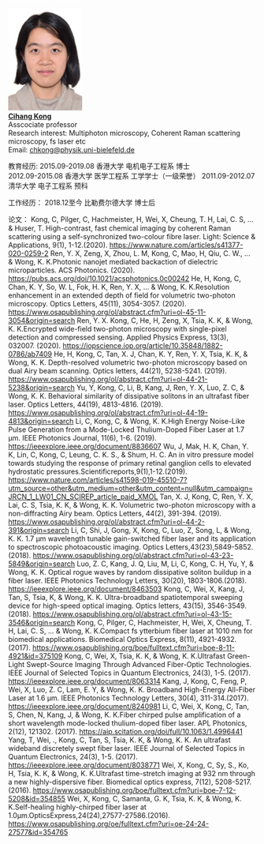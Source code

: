 <br/><img src='/images/Members-CihangKong.jpg' width='150'><br/>
[**Cihang Kong**](/_pages/Members-CihangKong)<br/>
Asscociate professor<br/>
Research interest: Multiphoton microscopy, Coherent Raman scattering microscopy, fs laser etc<br/>
Email: chkong@physik.uni-bielefeld.de


教育经历:
2015.09-2019.08		香港大学		电机电子工程系		博士       
2012.09-2015.08		香港大学		医学工程系			工学学士（一级荣誉）
2011.09-2012.07		清华大学        电子工程系          预科

工作经历：
2018.12至今  比勒费尔德大学 博士后


论文：
Kong, C, Pilger, C, Hachmeister, H, Wei, X, Cheung, T. H, Lai, C. S, ... & Huser, T. High-contrast, fast chemical imaging by coherent Raman scattering using a self-synchronized two-colour fibre laser. Light: Science & Applications, 9(1), 1-12.(2020). 
https://www.nature.com/articles/s41377-020-0259-2
Ren, Y. X, Zeng, X, Zhou, L. M, Kong, C, Mao, H, Qiu, C. W., ... & Wong, K. K.Photonic nanojet mediated backaction of dielectric microparticles. ACS Photonics. (2020). 
https://pubs.acs.org/doi/10.1021/acsphotonics.0c00242
He, H, Kong, C, Chan, K. Y, So, W. L, Fok, H. K, Ren, Y. X, ... & Wong, K. K.Resolution enhancement in an extended depth of field for volumetric two-photon microscopy. Optics Letters, 45(11), 3054-3057. (2020). 
https://www.osapublishing.org/ol/abstract.cfm?uri=ol-45-11-3054&origin=search
Ren, Y. X. Kong, C, He, H, Zeng, X, Tsia, K. K, & Wong, K. K.Encrypted wide-field two-photon microscopy with single-pixel detection and compressed sensing. Applied Physics Express, 13(3), 032007. (2020). 
https://iopscience.iop.org/article/10.35848/1882-0786/ab7409
He, H, Kong, C, Tan, X. J, Chan, K. Y, Ren, Y. X, Tsia, K. K, & Wong, K. K. Depth-resolved volumetric two-photon microscopy based on dual Airy beam scanning. Optics letters, 44(21), 5238-5241. (2019).
https://www.osapublishing.org/ol/abstract.cfm?uri=ol-44-21-5238&origin=search
Yu, Y, Kong, C, Li, B, Kang, J, Ren, Y. X, Luo, Z. C, & Wong, K. K. Behavioral similarity of dissipative solitons in an ultrafast fiber laser. Optics Letters, 44(19), 4813-4816. (2019). 
https://www.osapublishing.org/ol/abstract.cfm?uri=ol-44-19-4813&origin=search
Li, C, Kong, C, & Wong, K. K.High Energy Noise-Like Pulse Generation from a Mode-Locked Thulium-Doped Fiber Laser at 1.7 μm. IEEE Photonics Journal, 11(6), 1-6. (2019). 
https://ieeexplore.ieee.org/document/8836607
Wu, J, Mak, H. K, Chan, Y. K, Lin, C, Kong, C, Leung, C. K. S., & Shum, H. C. An in vitro pressure model towards studying the response of primary retinal ganglion cells to elevated hydrostatic pressures.Scientificreports,9(1),1-12.(2019). https://www.nature.com/articles/s41598-019-45510-7?utm_source=other&utm_medium=other&utm_content=null&utm_campaign=JRCN_1_LW01_CN_SCIREP_article_paid_XMOL
Tan, X. J, Kong, C, Ren, Y. X, Lai, C. S, Tsia, K. K, & Wong, K. K. Volumetric two-photon microscopy with a non-diffracting Airy beam. Optics Letters, 44(2), 391-394. (2019).
https://www.osapublishing.org/ol/abstract.cfm?uri=ol-44-2-391&origin=search
Li, C, Shi, J, Gong, X, Kong, C, Luo, Z, Song, L, & Wong, K. K. 1.7 μm wavelength tunable gain-switched fiber laser and its application to spectroscopic photoacoustic imaging. Optics Letters,43(23),5849-5852.(2018). https://www.osapublishing.org/ol/abstract.cfm?uri=ol-43-23-5849&origin=search
Luo, Z. C, Kang, J. Q, Liu, M, Li, C, Kong, C. H, Yu, Y, & Wong, K. K. Optical rogue waves by random dissipative soliton buildup in a fiber laser. IEEE Photonics Technology Letters, 30(20), 1803-1806.(2018).                                        https://ieeexplore.ieee.org/document/8463503
Kong, C, Wei, X, Kang, J, Tan, S, Tsia, K, & Wong, K. K.  Ultra-broadband spatiotemporal sweeping device for high-speed optical imaging. Optics letters, 43(15), 3546-3549.(2018).
https://www.osapublishing.org/ol/abstract.cfm?uri=ol-43-15-3546&origin=search
Kong, C, Pilger, C, Hachmeister, H, Wei, X, Cheung, T. H, Lai, C. S, ... & Wong, K. K.Compact fs ytterbium fiber laser at 1010 nm for biomedical applications. Biomedical Optics Express, 8(11), 4921-4932. (2017). 
https://www.osapublishing.org/boe/fulltext.cfm?uri=boe-8-11-4921&id=375109
Kong, C, Wei, X, Tsia, K. K, & Wong, K. K.Ultrafast Green-Light Swept-Source Imaging Through Advanced Fiber-Optic Technologies. IEEE Journal of Selected Topics in Quantum Electronics, 24(3), 1-5. (2017). 
https://ieeexplore.ieee.org/document/8063314
Kang, J, Kong, C, Feng, P, Wei, X, Luo, Z. C, Lam, E. Y, & Wong, K. K. Broadband High-Energy All-Fiber Laser at 1.6 μm. IEEE Photonics Technology Letters, 30(4), 311-314.(2017).       https://ieeexplore.ieee.org/document/8240981
Li, C, Wei, X, Kong, C, Tan, S, Chen, N, Kang, J, & Wong, K. K.Fiber chirped pulse amplification of a short wavelength mode-locked thulium-doped fiber laser. APL Photonics, 2(12), 121302. (2017). https://aip.scitation.org/doi/full/10.1063/1.4996441
Yang, T, Wei, ., Kong, C, Tan, S, Tsia, K. K, & Wong, K. K. An ultrafast wideband discretely swept fiber laser. IEEE Journal of Selected Topics in Quantum Electronics, 24(3), 1-5. (2017). https://ieeexplore.ieee.org/document/8038771
Wei, X, Kong, C, Sy, S., Ko, H, Tsia, K. K, & Wong, K. K.Ultrafast time-stretch imaging at 932 nm through a new highly-dispersive fiber. Biomedical optics express, 7(12), 5208-5217. (2016). https://www.osapublishing.org/boe/fulltext.cfm?uri=boe-7-12-5208&id=354855
Wei, X, Kong, C, Samanta, G. K, Tsia, K. K, & Wong, K. K.Self-healing highly-chirped fiber laser at 1.0μm.OpticsExpress,24(24),27577-27586.(2016).                                                       https://www.osapublishing.org/oe/fulltext.cfm?uri=oe-24-24-27577&id=354765
